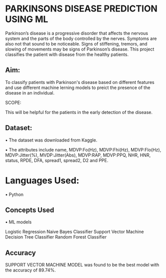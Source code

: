 # PARKINSONS DISEASE PREDICTION USING ML

Parkinson’s disease is a progressive disorder that affects the nervous system and the parts of the body controlled by the nerves. Symptoms are also not that sound to be noticeable. Signs of stiffening, tremors, and slowing of movements may be signs of Parkinson’s disease. This project classifies the patient with disease from the healthy patients.

## Aim:

To classify patients with Parkinson's disease based on different features and use different machine lerning models to preict the presence of the disease in an individual.

SCOPE:

This will be helpful for the patients in the early detection of the disease.


## Dataset:

•	The dataset was downloaded from Kaggle.

•	The attributes include name, MDVP:Fo(Hz), MDVP:Fhi(Hz), MDVP:Flo(Hz), MDVP:Jitter(%), MVDP:Jitter(Abs), MDVP:RAP, MDVP:PPQ, NHR, HNR, status, RPDE, DFA, spread1, spread2, D2 and PPE.


# Languages Used:

•	Python


## Concepts Used

•	ML models

Logistic Regression
Naive Bayes Classifier
Support Vector Machine
Decision Tree Classifier
Random Forest Classifier

## Accuracy

SUPPORT VECTOR MACHINE MODEL was found to be the best model with the accuracy of 89.74%.






